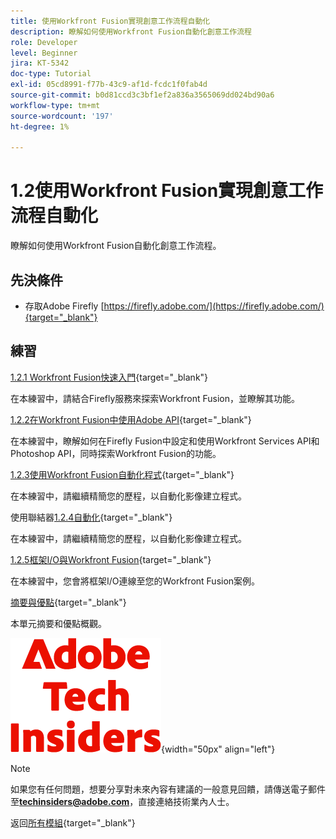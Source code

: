 ```yaml
---
title: 使用Workfront Fusion實現創意工作流程自動化
description: 瞭解如何使用Workfront Fusion自動化創意工作流程
role: Developer
level: Beginner
jira: KT-5342
doc-type: Tutorial
exl-id: 05cd8991-f77b-43c9-af1d-fcdc1f0fab4d
source-git-commit: b0d81ccd3c3bf1ef2a836a3565069dd024bd90a6
workflow-type: tm+mt
source-wordcount: '197'
ht-degree: 1%

---
```


# 1.2使用Workfront Fusion實現創意工作流程自動化

瞭解如何使用Workfront Fusion自動化創意工作流程。

## 先決條件

- 存取Adobe Firefly [https://firefly.adobe.com/](https://firefly.adobe.com/){target="_blank"}

## 練習

[1.2.1 Workfront Fusion快速入門](./ex1.md){target="_blank"}

在本練習中，請結合Firefly服務來探索Workfront Fusion，並瞭解其功能。

[1.2.2在Workfront Fusion中使用Adobe API](./ex2.md){target="_blank"}

在本練習中，瞭解如何在Firefly Fusion中設定和使用Workfront Services API和Photoshop API，同時探索Workfront Fusion的功能。

[1.2.3使用Workfront Fusion自動化程式](./ex3.md){target="_blank"}

在本練習中，請繼續精簡您的歷程，以自動化影像建立程式。

使用聯結器[1.2.4自動化](./ex4.md){target="_blank"}

在本練習中，請繼續精簡您的歷程，以自動化影像建立程式。

[1.2.5框架I/O與Workfront Fusion](./ex5.md){target="_blank"}

在本練習中，您會將框架I/O連線至您的Workfront Fusion案例。

[摘要與優點](./summary.md){target="_blank"}

本單元摘要和優點概觀。

![技術內部人士](./../../../assets/images/techinsiders.png){width="50px" align="left"}

>[!NOTE]
>
>如果您有任何問題，想要分享對未來內容有建議的一般意見回饋，請傳送電子郵件至&#x200B;**techinsiders@adobe.com**，直接連絡技術業內人士。

返回[所有模組](../../../overview.md){target="_blank"}
